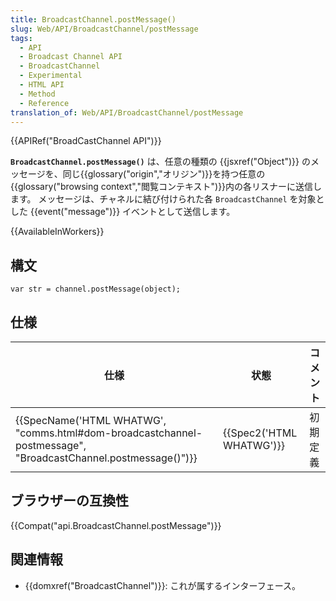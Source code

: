 ```yaml
---
title: BroadcastChannel.postMessage()
slug: Web/API/BroadcastChannel/postMessage
tags:
  - API
  - Broadcast Channel API
  - BroadcastChannel
  - Experimental
  - HTML API
  - Method
  - Reference
translation_of: Web/API/BroadcastChannel/postMessage
---
```

{{APIRef("BroadCastChannel API")}}

**`BroadcastChannel.postMessage()`** は、任意の種類の {{jsxref("Object")}} のメッセージを、同じ{{glossary("origin","オリジン")}}を持つ任意の{{glossary("browsing context","閲覧コンテキスト")}}内の各リスナーに送信します。 メッセージは、チャネルに結び付けられた各 `BroadcastChannel` を対象とした {{event("message")}} イベントとして送信します。

{{AvailableInWorkers}}

## 構文

```
var str = channel.postMessage(object);
```

## 仕様

| 仕様                                                                                                                                             | 状態                             | コメント |
| ------------------------------------------------------------------------------------------------------------------------------------------------ | -------------------------------- | -------- |
| {{SpecName('HTML WHATWG', "comms.html#dom-broadcastchannel-postmessage", "BroadcastChannel.postmessage()")}} | {{Spec2('HTML WHATWG')}} | 初期定義 |

## ブラウザーの互換性

{{Compat("api.BroadcastChannel.postMessage")}}

## 関連情報

- {{domxref("BroadcastChannel")}}: これが属するインターフェース。

